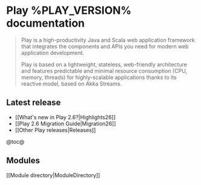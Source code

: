 <!--- Copyright (C) 2009-2019 Lightbend Inc. <https://www.lightbend.com> -->
# Play %PLAY_VERSION% documentation

> Play is a high-productivity Java and Scala web application framework that integrates the components and APIs you need for modern web application development. 
>
> Play is based on a lightweight, stateless, web-friendly architecture and features predictable and minimal resource consumption (CPU, memory, threads) for highly-scalable applications thanks to its reactive model, based on Akka Streams.

## Latest release

- [[What's new in Play 2.6?|Highlights26]]
- [[Play 2.6 Migration Guide|Migration26]]
- [[Other Play releases|Releases]]


@toc@

## Modules

[[Module directory|ModuleDirectory]]
